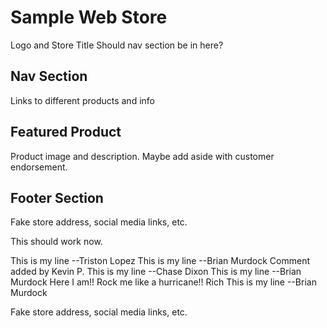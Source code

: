 # Sample Web Store
Logo and Store Title
Should nav section be in here?
## Nav Section
Links to different products and info
## Featured Product
Product image and description. Maybe add aside with customer endorsement.
## Footer Section
Fake store address, social media links, etc.

This should work now.

This is my line --Triston Lopez
This is my line --Brian Murdock
Comment added  by Kevin P.
This is my line --Chase Dixon
This is my line --Brian Murdock
Here I am!! Rock me like a hurricane!!  Rich
This is my line --Brian Murdock





Fake store address, social media links, etc.
